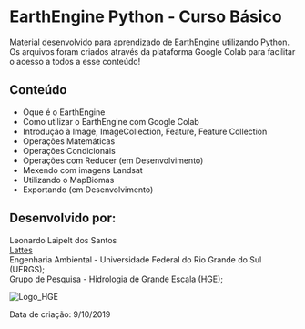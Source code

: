 # EarthEngine Python - Curso Básico
Material desenvolvido para aprendizado de EarthEngine utilizando Python. Os arquivos foram criados através da plataforma Google Colab para facilitar o acesso a todos a esse conteúdo!


## Conteúdo

* Oque é o EarthEngine
* Como utilizar o EarthEngine com Google Colab
* Introdução à Image, ImageCollection, Feature, Feature Collection
* Operações Matemáticas
* Operações Condicionais 
* Operações com Reducer (em Desenvolvimento)
* Mexendo com imagens Landsat 
* Utilizando o MapBiomas 
* Exportando (em Desenvolvimento)

## Desenvolvido por:

Leonardo Laipelt dos Santos <br>
[Lattes](http://lattes.cnpq.br/6660359948234069) <br>
Engenharia Ambiental - Universidade Federal do Rio Grande do Sul (UFRGS); <br>
Grupo de Pesquisa - Hidrologia de Grande Escala (HGE);

![Logo_HGE](https://www.ufrgs.br/hge/wp-content/uploads/2018/03/HGE-2.png)

Data de criação: 9/10/2019
